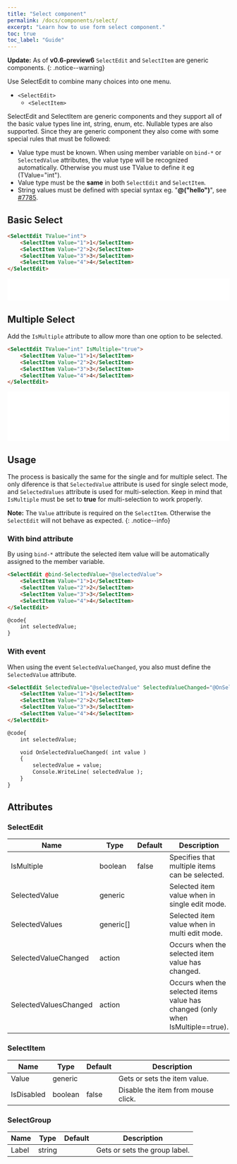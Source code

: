 ```yaml
---
title: "Select component"
permalink: /docs/components/select/
excerpt: "Learn how to use form select component."
toc: true
toc_label: "Guide"
---
```


**Update:** As of **v0.6-preview6** `SelectEdit` and `SelectItem` are generic components. 
{: .notice--warning}

Use SelectEdit to combine many choices into one menu.

- `<SelectEdit>`
  - `<SelectItem>`

SelectEdit and SelectItem are generic components and they support all of the basic value types line int, string, enum, etc. Nullable types are also supported. Since they are generic component they also come with some special rules that must be followed:

- Value type must be known. When using member variable on `bind-*` or `SelectedValue` attributes, the value type will be recognized automatically. Otherwise you must use TValue to define it eg (TValue="int").
- Value type must be the **same** in both `SelectEdit` and `SelectItem`.
- String values must be defined with special syntax eg. "**@("hello")**", see [#7785](https://github.com/aspnet/AspNetCore/issues/7785).

## Basic Select

```html
<SelectEdit TValue="int">
    <SelectItem Value="1">1</SelectItem>
    <SelectItem Value="2">2</SelectItem>
    <SelectItem Value="3">3</SelectItem>
    <SelectItem Value="4">4</SelectItem>
</SelectEdit>
```

<iframe src="/examples/forms/select-basic/" frameborder="0" scrolling="no" style="width:100%;height:50px;"></iframe>

## Multiple Select

Add the `IsMultiple` attribute to allow more than one option to be selected.

```html
<SelectEdit TValue="int" IsMultiple="true">
    <SelectItem Value="1">1</SelectItem>
    <SelectItem Value="2">2</SelectItem>
    <SelectItem Value="3">3</SelectItem>
    <SelectItem Value="4">4</SelectItem>
</SelectEdit>
```

<iframe src="/examples/forms/select-multiple/" frameborder="0" scrolling="no" style="width:100%;height:112px;"></iframe>

## Usage

The process is basically the same for the single and for multiple select. The only diference is that `SelectedValue` attribute is used for single select mode, and `SelectedValues` attribute is used for multi-selection. Keep in mind that `IsMultiple` must be set to **true** for multi-selection to work properly.

**Note:** The `Value` attribute is required on the `SelectItem`. Otherwise the `SelectEdit` will not behave as expected.
{: .notice--info}

### With bind attribute

By using `bind-*` attribute the selected item value will be automatically assigned to the member variable.

```html
<SelectEdit @bind-SelectedValue="@selectedValue">
    <SelectItem Value="1">1</SelectItem>
    <SelectItem Value="2">2</SelectItem>
    <SelectItem Value="3">3</SelectItem>
    <SelectItem Value="4">4</SelectItem>
</SelectEdit>

@code{
    int selectedValue;
}
```

### With event

When using the event `SelectedValueChanged`, you also must define the `SelectedValue` attribute.

```html
<SelectEdit SelectedValue="@selectedValue" SelectedValueChanged="@OnSelectedValueChanged">
    <SelectItem Value="1">1</SelectItem>
    <SelectItem Value="2">2</SelectItem>
    <SelectItem Value="3">3</SelectItem>
    <SelectItem Value="4">4</SelectItem>
</SelectEdit>

@code{
    int selectedValue;

    void OnSelectedValueChanged( int value )
    {
        selectedValue = value;
        Console.WriteLine( selectedValue );
    }
}
```

## Attributes

### SelectEdit

| Name                  | Type      | Default | Description                                                                                  |
|-----------------------|-----------|---------|----------------------------------------------------------------------------------------------|
| IsMultiple            | boolean   | false   | Specifies that multiple items can be selected.                                               |
| SelectedValue         | generic   |         | Selected item value when in single edit mode.                                                |
| SelectedValues        | generic[] |         | Selected item value when in multi edit mode.                                                 |
| SelectedValueChanged  | action    |         | Occurs when the selected item value has changed.                                             |
| SelectedValuesChanged | action    |         | Occurs when the selected items value has changed (only when IsMultiple==true).               |

### SelectItem

| Name                  | Type      | Default | Description                                                                                  |
|-----------------------|-----------|---------|----------------------------------------------------------------------------------------------|
| Value                 | generic   |         | Gets or sets the item value.                                                                 |
| IsDisabled            | boolean   | false   | Disable the item from mouse click.                                                           |

### SelectGroup

| Name                  | Type      | Default | Description                                                                                  |
|-----------------------|-----------|---------|----------------------------------------------------------------------------------------------|
| Label                 | string    |         | Gets or sets the group label.                                                                |
